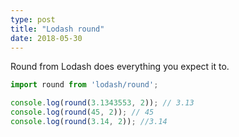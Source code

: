 ```yaml
---
type: post
title: "Lodash round"
date: 2018-05-30
---
```


Round from Lodash does everything you expect it to.

```js
import round from 'lodash/round';

console.log(round(3.1343553, 2)); // 3.13
console.log(round(45, 2)); // 45
console.log(round(3.14, 2)); //3.14
```

